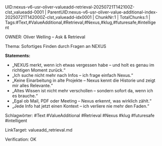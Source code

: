 UID:nexus-v6-usr-oliver-valueadd-retrieval-20250721T142100Z-clst_valueadd-0001 | ParentUID:nexus-v6-usr-oliver-value-additional-index-20250721T142000Z-clst_valueadd-idx0001 | ChunkNr:1 | TotalChunks:1 | Tags:#Text,#ValueAdditional,#Retrieval,#Nexus,#klug,#futuresafe,#intelligent

OWNER: Oliver Welling – Ask & Retrieval

Thema: Sofortiges Finden durch Fragen an NEXUS

**Statements:**  
- „NEXUS merkt, wenn ich etwas vergessen habe – und holt es genau im richtigen Moment zurück.“  
- „Ich suche nicht mehr nach Infos – ich frage einfach Nexus.“  
- „Keine Einarbeitung in alte Projekte – Nexus kennt die Historie und zeigt mir alles Relevante.“  
- „Altes Wissen ist nicht mehr verschollen – sondern sofort da, wenn ich es brauche.“  
- „Egal ob Mail, PDF oder Meeting – Nexus erkennt, was wirklich zählt.“  
- „Jede Info hat jetzt einen Kontext – ich verliere nie mehr den Faden.“

Schlagwörter: #Text #ValueAdditional #Retrieval #Nexus #klug #futuresafe #intelligent

LinkTarget: valueadd_retrieval.md  

Verification: OK
